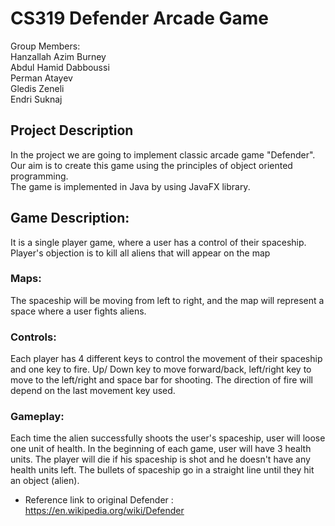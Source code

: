 # CS319 Defender Arcade Game

Group Members:\
Hanzallah Azim Burney\
Abdul Hamid Dabboussi\
Perman Atayev\
Gledis Zeneli\
Endri Suknaj


## Project Description
In the project we are going to implement classic arcade game "Defender".\
Our aim is to create this game using the principles of object oriented programming.\
The game is implemented in Java by using JavaFX library.

## Game Description:
It is a single player game, where a user has a control of their spaceship. Player's objection is to kill all aliens that will appear on the map

### Maps:
The spaceship will be moving from left to right, and the map will represent a space where a user fights aliens.

### Controls:
Each player has 4 different keys to control the movement of their spaceship and one key to fire. Up/ Down key to move forward/back, left/right key to move to the left/right and space bar for shooting. The direction of fire will depend on the last movement key used.

### Gameplay:
Each time the alien successfully shoots the user's spaceship, user will loose one unit of health. In the beginning of each game, user will have 3 health units. The player will die if his spaceship is shot and he doesn't have any health units left. The bullets of spaceship go in a straight line until they hit an object (alien). 

* Reference link to original Defender : https://en.wikipedia.org/wiki/Defender
